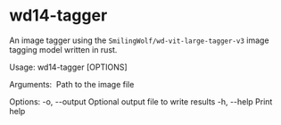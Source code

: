 # wd14-tagger

An image tagger using the `SmilingWolf/wd-vit-large-tagger-v3` image tagging model written in rust.

Usage: wd14-tagger [OPTIONS] <IMAGE>

Arguments:
  <IMAGE>  Path to the image file

Options:
  -o, --output <OUTPUT>  Optional output file to write results
  -h, --help             Print help
